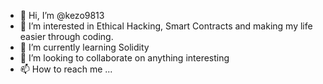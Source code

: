 - 👋 Hi, I’m @kezo9813
- 👀 I’m interested in Ethical Hacking, Smart Contracts and making my life easier through coding.
- 🌱 I’m currently learning Solidity
- 💞️ I’m looking to collaborate on anything interesting
- 📫 How to reach me ...

<!---
kezo9813/kezo9813 is a ✨ special ✨ repository because its `README.md` (this file) appears on your GitHub profile.
You can click the Preview link to take a look at your changes.
--->
